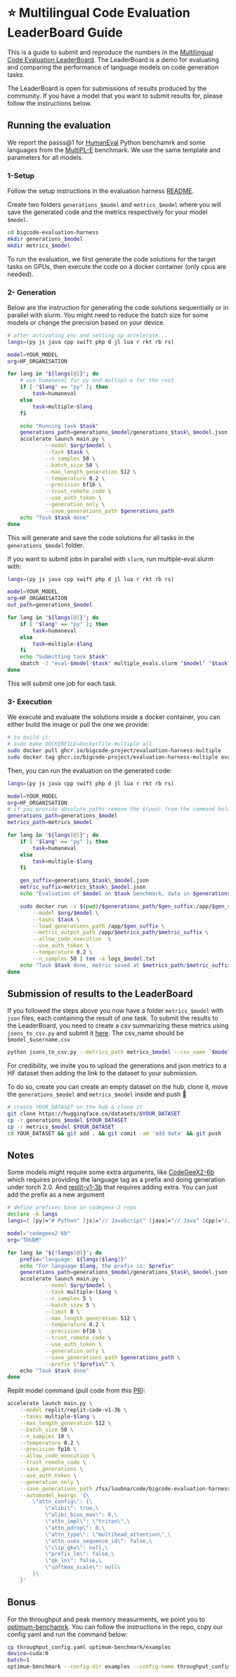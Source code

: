 # :star: Multilingual Code Evaluation LeaderBoard Guide
This is a guide to submit and reproduce the numbers in the [Multilingual Code Evaluation LeaderBoard](https://huggingface.co/spaces/bigcode/multilingual-code-evals).
The LeaderBoard is a demo for evaluating and comparing the performance of language models on code generation tasks.

The LeaderBoard is open for submissions of results produced by the community. If you have a model that you want to submit results for, please follow the instructions below.

## Running the evaluation
We report the passs@1 for [HumanEval](https://huggingface.co/datasets/openai_humaneval) Python benchamrk and some languages from the [MultiPL-E](https://huggingface.co/datasets/nuprl/MultiPL-E) benchmark. We use the same template and parameters for all models.

### 1-Setup
Follow the setup instructions in the evaluation harness [README](https://github.com/bigcode-project/bigcode-evaluation-harness/tree/main#setup).

Create two folders `generations_$model` and `metrics_$model` where you will save the generated code and the metrics respectively for your model `$model`.
```bash
cd bigcode-evaluation-harness
mkdir generations_$model
mkdir metrics_$model
```

To run the evaluation, we first generate the code solutions for the target tasks on GPUs, then execute the code on a docker container (only cpus are needed).

### 2- Generation
Below are the instruction for generating the code solutions sequentially or in parallel with slurm. You might need to reduce the batch size for some models or change the precision based on your device.
```bash
# after activating env and setting up accelerate...
langs=(py js java cpp swift php d jl lua r rkt rb rs)

model=YOUR_MODEL
org=HF_ORGANISATION

for lang in "${langs[@]}"; do
    # use humaneval for py and multipl-e for the rest
    if [ "$lang" == "py" ]; then
        task=humaneval
    else
        task=multiple-$lang
    fi

    echo "Running task $task"
    generations_path=generations_$model/generations_$task\_$model.json
    accelerate launch main.py \
            --model $org/$model \
            --task $task \
            --n_samples 50 \
            --batch_size 50 \
            --max_length_generation 512 \
            --temperature 0.2 \
            --precision bf16 \
            --trust_remote_code \
            --use_auth_token \
            --generation_only \
            --save_generations_path $generations_path
    echo "Task $task done"
done
```
This will generate and save the code solutions for all tasks in the `generations_$model` folder.

If you want to submit jobs in parallel with `slurm`, run multiple-eval.slurm with:
```bash
langs=(py js java cpp swift php d jl lua r rkt rb rs)

model=YOUR_MODEL
org=HF_ORGANISATION
out_path=generations_$model

for lang in "${langs[@]}"; do
    if [ "$lang" == "py" ]; then
        task=humaneval
    else
        task=multiple-$lang
    fi
    echo "Submitting task $task"
    sbatch -J "eval-$model-$task" multiple_evals.slurm "$model" "$task" "$org" "$out_path"
done
```
This will submit one job for each task.

### 3- Execution

We execute and evaluate the solutions inside a docker container, you can either build the image or pull the one we provide:
```bash
# to build it:
# sudo make DOCKERFILE=Dockerfile-multiple all
sudo docker pull ghcr.io/bigcode-project/evaluation-harness-multiple
sudo docker tag ghcr.io/bigcode-project/evaluation-harness-multiple evaluation-harness-multiple
````

Then, you can run the evaluation on the generated code:
```bash
langs=(py js java cpp swift php d jl lua r rkt rb rs)

model=YOUR_MODEL
org=HF_ORGANISATION
# if you provide absolute paths remove the $(pwd) from the command below
generations_path=generations_$model
metrics_path=metrics_$model

for lang in "${langs[@]}"; do
    if [ "$lang" == "py" ]; then
        task=humaneval
    else
        task=multiple-$lang
    fi

    gen_suffix=generations_$task\_$model.json
    metric_suffix=metrics_$task\_$model.json
    echo "Evaluation of $model on $task benchmark, data in $generations_path/$gen_suffix"

    sudo docker run -v $(pwd)/$generations_path/$gen_suffix:/app/$gen_suffix:ro  -v $(pwd)/$metrics_path:/app/$metrics_path -it evaluation-harness-multiple python3 main.py \
        --model $org/$model \
        --tasks $task \
        --load_generations_path /app/$gen_suffix \
        --metric_output_path /app/$metrics_path/$metric_suffix \
        --allow_code_execution  \
        --use_auth_token \
        --temperature 0.2 \
        --n_samples 50 | tee -a logs_$model.txt
    echo "Task $task done, metric saved at $metrics_path/$metric_suffix"
done
```

## Submission of results to the LeaderBoard
If you followed the steps above you now have a folder `metrics_$model` with `json` files, each containing the result of one task. To submit the results to the LeaderBoard, you need to create a csv summarizing these metrics using `jsons_to_csv.py` and submit it [here](https://huggingface.co/spaces/bigcode/multilingual-code-evals). The csv_name should be `$model_$username.csv`
```bash
python jsons_to_csv.py --metrics_path metrics_$model --csv_name `$model_$username.csv
```
For credibility, we invite you to upload the generations and json metrics to a HF dataset then adding the link to the dataset to your submission.

To do so, create you can create an empty dataset on the hub, clone it, move the `generations_$model` and `metrics_$model` inside and push 🥳
```bash
# create YOUR_DATASET on the hub & clone it
git clone https://huggingface.co/datasets/$YOUR_DATASET
cp -r generations_$model $YOUR_DATASET
cp -r metrics_$model $YOUR_DATASET
cd YOUR_DATASET && git add . && git comit -am 'add data' && git push
```

## Notes
Some models might require some extra arguments, like [CodeGeeX2-6b](https://huggingface.co/THUDM/codegeex2-6b) which requires providing the language tag as a prefix and doing generation under torch 2.0. And [replit-v1-3b](https://huggingface.co/replit/replit-code-v1-3b) that requires adding extra. You can just add the prefix as a new argument
```bash
# define prefixes base on codegeex-2 repo
declare -A langs
langs=( [py]="# Python" [js]="// JavaScript" [java]="// Java" [cpp]="// C++" [swift]="// Swift" [php]="// PHP" [jl]="# Julia" [lua]="// Lua" [r]="# R" [rkt]="; Racket" [rb]="# Ruby" [rs]="// Rust" [d]="" )

model="codegeex2-6b"
org="THUDM"

for lang in "${!langs[@]}"; do
    prefix="language: ${langs[$lang]}"
    echo "For language $lang, the prefix is: $prefix"
    generations_path=generations_$model/generations_$task\_$model.json
    accelerate launch main.py \
            --model $org/$model \
            --task multiple-l$ang \
            --n_samples 5 \
            --batch_size 5 \
            --limit 8 \
            --max_length_generation 512 \
            --temperature 0.2 \
            --precision bf16 \
            --trust_remote_code \
            --use_auth_token \
            --generation_only \
            --save_generations_path $generations_path \
            --prefix \"$prefix\" \
    echo "Task $task done"
done
```
Replit model command (pull code from this [PR](https://github.com/bigcode-project/bigcode-evaluation-harness/pull/115)):
```bash
accelerate launch main.py \
    --model replit/replit-code-v1-3b \
    --tasks multiple-$lang \
    --max_length_generation 512 \
    --batch_size 50 \
    --n_samples 10 \
    --temperature 0.2 \
    --precision fp16 \
    --allow_code_execution \
    --trust_remote_code \
    --save_generations \
    --use_auth_token \
    --generation_only \
    --save_generations_path /fsx/loubna/code/bigcode-evaluation-harness/multiple_gens_replit/replit-$lang.json \
    --automodel_kwargs '{\
        \"attn_config\": {\
            \"alibi\": true,\
            \"alibi_bias_max\": 8,\
            \"attn_impl\": \"triton\",\
            \"attn_pdrop\": 0,\
            \"attn_type\": \"multihead_attention\",\
            \"attn_uses_sequence_id\": false,\
            \"clip_qkv\": null,\
            \"prefix_lm\": false,\
            \"qk_ln\": false,\
            \"softmax_scale\": null\
        }\
    }'
```

## Bonus
For the throughput and peak memory measurments, we point you to [optimum-benchamrk](https://github.com/huggingface/optimum-benchmark).
You can follow the instructions in the repo, copy our config yaml and run the command below:
```bash
cp throughput_config.yaml optimum-benchmark/examples
device=cuda:0
batch=1
optimum-benchmark --config-dir examples --config-name throughput_config model=$org/$model device=$device benchmark.input_shapes.batch_size=$batch
```
